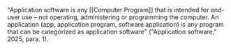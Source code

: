 "Application software is any [[Computer Program]] that is intended for end-user use – not operating, administering or programming the computer. An application (app, application program, software application) is any program that can be categorized as application software" ("Application software," 2025, para. 1).